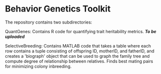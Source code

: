 Behavior Genetics Toolkit
==========================
The repository contains two subdirectories:

QuantGenes: Contains R code for quantifying trait heritability metrics. ***To be uploaded***

SelectiveBreeding: Contains MATLAB code that takes a table where each row contains a tuple consisting of offspring ID, motherID, and fatherID, and creates a 'biograph' object that can be used to graph the family tree and compute degree of relationship between relatives. Finds best mating pairs for minimizing colony inbreeding.